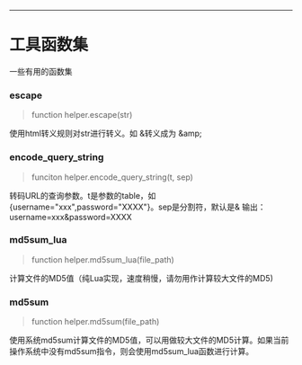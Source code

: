 
----

# 工具函数集

一些有用的函数集


### escape
> function helper.escape(str)

使用html转义规则对str进行转义。如 &转义成为 &amp;amp;


### encode_query_string
> funciton helper.encode_query_string(t, sep)

转码URL的查询参数。t是参数的table，如 {username="xxx",password="XXXX"}。sep是分割符，默认是&
输出：username=xxx&password=XXXX


### md5sum_lua
> function helper.md5sum_lua(file_path)

计算文件的MD5值（纯Lua实现，速度稍慢，请勿用作计算较大文件的MD5)


### md5sum
> function helper.md5sum(file_path)

使用系统md5sum计算文件的MD5值，可以用做较大文件的MD5计算。如果当前操作系统中没有md5sum指令，则会使用md5sum_lua函数进行计算。

